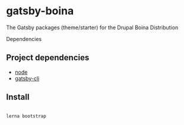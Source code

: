 # gatsby-boina

The Gatsby packages (theme/starter) for the Drupal Boina Distribution

Dependencies

## Project dependencies

- [node](https://nodejs.org/en/download/)
- [gatsby-cli](https://www.gatsbyjs.org/tutorial/part-zero/#install-gatsby-cli)

## Install


```shell

lerna bootstrap
```